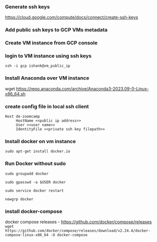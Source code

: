 ### Generate ssh keys
https://cloud.google.com/compute/docs/connect/create-ssh-keys
### Add public ssh keys to GCP VMs metadata


### Create VM instance from GCP console

### login to VM instance using ssh keys
`ssh -i gcp ishank@vm_public_ip`

### Install Anaconda over VM instance
wget https://repo.anaconda.com/archive/Anaconda3-2023.09-0-Linux-x86_64.sh

### create config file in local ssh client


    Host de-zoomcamp
         HostName <<public ip address>>
         User <<user name>>
         IdentityFile <<private ssh key filepath>>


### Install docker on vm instance

`sudo apt-get install docker.io`

### Run Docker without sudo

`sudo groupadd docker`

`sudo gpasswd -a $USER docker`

`sudo service docker restart`

`newgrp docker`

### install docker-compose
docker compose releases - https://github.com/docker/compose/releases
`wget https://github.com/docker/compose/releases/download/v2.24.4/docker-compose-linux-x86_64 -O docker-compose`
